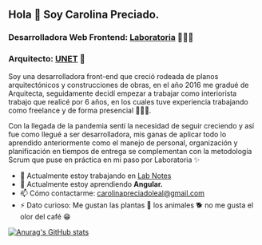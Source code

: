 ## Hola 👋 Soy Carolina Preciado.

### Desarrolladora Web Frontend: [Laboratoria](https://www.laboratoria.la/) 👩🏻‍💻
### Arquitecto: [UNET](http://www.unet.edu.ve/) 👷

Soy una desarrolladora front-end que creció rodeada de planos arquitectónicos y construcciones de obras, en el año 2016 me gradué de Arquitecta, seguidamente decidí empezar a trabajar como interiorista 
trabajo que realicé por 6 años, en los cuales tuve experiencia trabajando como freelance y de forma presencial 👷🏻‍♀️. 

Con la llegada de la pandemia sentí la necesidad de seguir creciendo y así fue como llegué a ser desarrolladora, mis ganas de aplicar todo lo aprendido anteriormente como el manejo de personal, organización y planificación en tiempos de entrega se complementan con la metodología Scrum que puse en práctica en mi paso por Laboratoria ✨


- 🔭  Actualmente estoy trabajando en [Lab Notes
](https://github.com/CarolinaPreciado/BOG004-notes)
- 🌱 Actualmente estoy aprendiendo **Angular.**
- 📫 Cómo contactarme: carolinapreciadoleal@gmail.com
- ⚡ Dato curioso: Me gustan las plantas 🌿 los animales 🐕 no me gusta el olor del café 😁

[![Anurag's GitHub stats](https://github-readme-stats.vercel.app/api?username=CarolinaPreciado)](https://github.com/anuraghazra/github-readme-stats)
